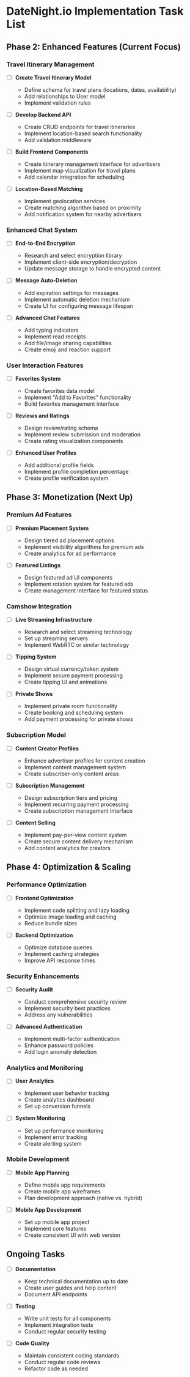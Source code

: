 # DateNight.io Implementation Task List

## Phase 2: Enhanced Features (Current Focus)

### Travel Itinerary Management

- [ ] **Create Travel Itinerary Model**
  - Define schema for travel plans (locations, dates, availability)
  - Add relationships to User model
  - Implement validation rules

- [ ] **Develop Backend API**
  - Create CRUD endpoints for travel itineraries
  - Implement location-based search functionality
  - Add validation middleware

- [ ] **Build Frontend Components**
  - Create itinerary management interface for advertisers
  - Implement map visualization for travel plans
  - Add calendar integration for scheduling

- [ ] **Location-Based Matching**
  - Implement geolocation services
  - Create matching algorithm based on proximity
  - Add notification system for nearby advertisers

### Enhanced Chat System

- [ ] **End-to-End Encryption**
  - Research and select encryption library
  - Implement client-side encryption/decryption
  - Update message storage to handle encrypted content

- [ ] **Message Auto-Deletion**
  - Add expiration settings for messages
  - Implement automatic deletion mechanism
  - Create UI for configuring message lifespan

- [ ] **Advanced Chat Features**
  - Add typing indicators
  - Implement read receipts
  - Add file/image sharing capabilities
  - Create emoji and reaction support

### User Interaction Features

- [ ] **Favorites System**
  - Create favorites data model
  - Implement "Add to Favorites" functionality
  - Build favorites management interface

- [ ] **Reviews and Ratings**
  - Design review/rating schema
  - Implement review submission and moderation
  - Create rating visualization components

- [ ] **Enhanced User Profiles**
  - Add additional profile fields
  - Implement profile completion percentage
  - Create profile verification system

## Phase 3: Monetization (Next Up)

### Premium Ad Features

- [ ] **Premium Placement System**
  - Design tiered ad placement options
  - Implement visibility algorithms for premium ads
  - Create analytics for ad performance

- [ ] **Featured Listings**
  - Design featured ad UI components
  - Implement rotation system for featured ads
  - Create management interface for featured status

### Camshow Integration

- [ ] **Live Streaming Infrastructure**
  - Research and select streaming technology
  - Set up streaming servers
  - Implement WebRTC or similar technology

- [ ] **Tipping System**
  - Design virtual currency/token system
  - Implement secure payment processing
  - Create tipping UI and animations

- [ ] **Private Shows**
  - Implement private room functionality
  - Create booking and scheduling system
  - Add payment processing for private shows

### Subscription Model

- [ ] **Content Creator Profiles**
  - Enhance advertiser profiles for content creation
  - Implement content management system
  - Create subscriber-only content areas

- [ ] **Subscription Management**
  - Design subscription tiers and pricing
  - Implement recurring payment processing
  - Create subscription management interface

- [ ] **Content Selling**
  - Implement pay-per-view content system
  - Create secure content delivery mechanism
  - Add content analytics for creators

## Phase 4: Optimization & Scaling

### Performance Optimization

- [ ] **Frontend Optimization**
  - Implement code splitting and lazy loading
  - Optimize image loading and caching
  - Reduce bundle sizes

- [ ] **Backend Optimization**
  - Optimize database queries
  - Implement caching strategies
  - Improve API response times

### Security Enhancements

- [ ] **Security Audit**
  - Conduct comprehensive security review
  - Implement security best practices
  - Address any vulnerabilities

- [ ] **Advanced Authentication**
  - Implement multi-factor authentication
  - Enhance password policies
  - Add login anomaly detection

### Analytics and Monitoring

- [ ] **User Analytics**
  - Implement user behavior tracking
  - Create analytics dashboard
  - Set up conversion funnels

- [ ] **System Monitoring**
  - Set up performance monitoring
  - Implement error tracking
  - Create alerting system

### Mobile Development

- [ ] **Mobile App Planning**
  - Define mobile app requirements
  - Create mobile app wireframes
  - Plan development approach (native vs. hybrid)

- [ ] **Mobile App Development**
  - Set up mobile app project
  - Implement core features
  - Create consistent UI with web version

## Ongoing Tasks

- [ ] **Documentation**
  - Keep technical documentation up to date
  - Create user guides and help content
  - Document API endpoints

- [ ] **Testing**
  - Write unit tests for all components
  - Implement integration tests
  - Conduct regular security testing

- [ ] **Code Quality**
  - Maintain consistent coding standards
  - Conduct regular code reviews
  - Refactor code as needed